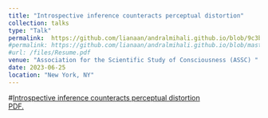 ```yaml
---
title: "Introspective inference counteracts perceptual distortion"
collection: talks
type: "Talk"
permalink:  https://github.com/lianaan/andralmihali.github.io/blob/9c3b9f3f0a589a7b889bada22f7a9f3a797cff20/_talks/ASSC.pdf  
#permalink: https://github.com/lianaan/andralmihali.github.io/blob/master/files/assc.pdf
#url: /files/Resume.pdf
venue: "Association for the Scientific Study of Consciousness (ASSC) "
date: 2023-06-25
location: "New York, NY"
---
```


#[Introspective inference counteracts perceptual distortion](https://github.com/lianaan/andralmihali.github.io/blob/9c3b9f3f0a589a7b889bada22f7a9f3a797cff20/_talks/ASSC.pdf)  
<a href="andralmihali.github.io/files/assc.pdf" target="_blank">PDF.</a>
